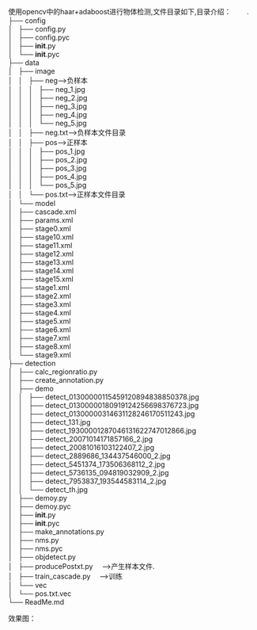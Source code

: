 使用opencv中的haar+adaboost进行物体检测,文件目录如下,目录介绍：　　
.
├── config  
│   ├── config.py  
│   ├── config.pyc  
│   ├── __init__.py  
│   └── __init__.pyc  
├── data  
│   ├── image   
│   │   ├── neg-->负样本   
│   │   │   ├── neg_1.jpg   
│   │   │   ├── neg_2.jpg   
│   │   │   ├── neg_3.jpg  
│   │   │   ├── neg_4.jpg   
│   │   │   └── neg_5.jpg  
│   │   ├── neg.txt-->负样本文件目录   
│   │   ├── pos-->正样本   
│   │   │   ├── pos_1.jpg   
│   │   │   ├── pos_2.jpg   
│   │   │   ├── pos_3.jpg   
│   │   │   ├── pos_4.jpg   
│   │   │   └── pos_5.jpg   
│   │   └── pos.txt-->正样本文件目录   
│   └── model   
│       ├── cascade.xml   
│       ├── params.xml   
│       ├── stage0.xml   
│       ├── stage10.xml   
│       ├── stage11.xml   
│       ├── stage12.xml   
│       ├── stage13.xml   
│       ├── stage14.xml   
│       ├── stage15.xml   
│       ├── stage1.xml   
│       ├── stage2.xml   
│       ├── stage3.xml   
│       ├── stage4.xml   
│       ├── stage5.xml   
│       ├── stage6.xml   
│       ├── stage7.xml   
│       ├── stage8.xml   
│       └── stage9.xml    
├── detection   
│   ├── calc_regionratio.py   
│   ├── create_annotation.py    
│   ├── demo  
│   │   ├── detect_01300000115459120894838850378.jpg   
│   │   ├── detect_01300000180919124256698376723.jpg   
│   │   ├── detect_01300000314631128246170511243.jpg   
│   │   ├── detect_131.jpg   
│   │   ├── detect_19300001287046131622747012866.jpg   
│   │   ├── detect_20071014171857166_2.jpg   
│   │   ├── detect_20081016103122407_2.jpg    
│   │   ├── detect_2889686_134437546000_2.jpg   
│   │   ├── detect_5451374_173506368112_2.jpg   
│   │   ├── detect_5736135_094819032909_2.jpg   
│   │   ├── detect_7953837_193544583114_2.jpg    
│   │   └── detect_th.jpg   
│   ├── demoy.py   
│   ├── demoy.pyc   
│   ├── __init__.py  
│   ├── __init__.pyc   
│   ├── make_annotations.py   
│   ├── nms.py   
│   ├── nms.pyc   
│   ├── objdetect.py   
│   ├── producePostxt.py  　-->产生样本文件.  
│   ├── train_cascade.py  　-->训练  
│   └── vec   
│       └── pos.txt.vec   
└── ReadMe.md  

效果图：  
